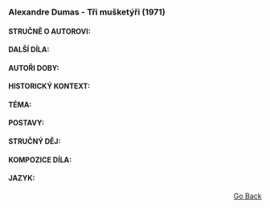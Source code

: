 ### Alexandre Dumas - Tři mušketýři (1971)

#### STRUČNĚ O AUTOROVI:

#### DALŠÍ DÍLA:

#### AUTOŘI DOBY:

#### HISTORICKÝ KONTEXT:

#### TÉMA:

#### POSTAVY:

#### STRUČNÝ DĚJ:

#### KOMPOZICE DÍLA:

#### JAZYK:

<p align="right">
  <a href="https://github.com/neostetic/maturita">Go Back</a>
</p>
